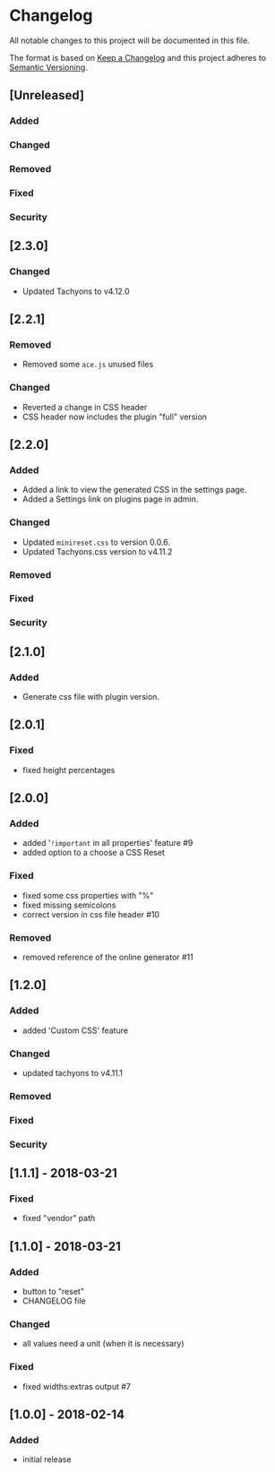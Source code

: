 # Changelog
All notable changes to this project will be documented in this file.

The format is based on [Keep a Changelog](http://keepachangelog.com/en/1.0.0/)
and this project adheres to [Semantic Versioning](http://semver.org/spec/v2.0.0.html).

## [Unreleased]

### Added
### Changed
### Removed
### Fixed
### Security

## [2.3.0]

### Changed
- Updated Tachyons to v4.12.0

## [2.2.1]

### Removed

- Removed some `ace.js` unused files

### Changed

- Reverted a change in CSS header
- CSS header now includes the plugin "full" version

## [2.2.0]

### Added

- Added a link to view the generated CSS in the settings page.
- Added a Settings link on plugins page in admin.

### Changed

- Updated `minireset.css` to version 0.0.6.
- Updated Tachyons.css version to v4.11.2

### Removed

### Fixed

### Security

## [2.1.0]

### Added

- Generate css file with plugin version.

## [2.0.1]

### Fixed

- fixed height percentages

## [2.0.0]

### Added

- added '`!important` in all properties' feature #9
- added option to a choose a CSS Reset

### Fixed

- fixed some css properties with "%"
- fixed missing semicolons
- correct version in css file header #10

### Removed

- removed reference of the online generator #11

## [1.2.0]

### Added

- added 'Custom CSS' feature

### Changed

- updated tachyons to v4.11.1

### Removed

### Fixed

### Security

## [1.1.1] - 2018-03-21

### Fixed

- fixed "vendor" path

## [1.1.0] - 2018-03-21

### Added

- button to "reset"
- CHANGELOG file

### Changed

- all values need a unit (when it is necessary)

### Fixed

- fixed widths:extras output #7

## [1.0.0] - 2018-02-14

### Added

- initial release



